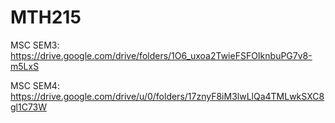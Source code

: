 # MTH215


MSC SEM3:   https://drive.google.com/drive/folders/1O6_uxoa2TwieFSFOIknbuPG7v8-m5LxS

MSC SEM4:   https://drive.google.com/drive/u/0/folders/17znyF8iM3lwLlQa4TMLwkSXC8gl1C73W

